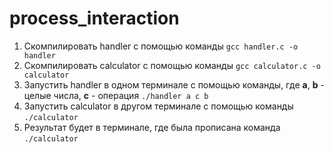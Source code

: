 # process_interaction

1. Скомпилировать handler с помощью команды ```gcc handler.c -o handler```
2. Скомпилировать calculator с помощью команды ```gcc calculator.c -o calculator```
3. Запустить handler в одном терминале с помощью команды, где **a**, **b** - целые числа, **c** - операция ```./handler a c b```
4. Запустить calculator в другом терминале с помощью команды ```./calculator```
5. Результат будет в терминале, где была прописана команда ```./calculator```
